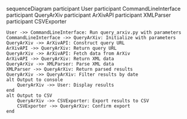 sequenceDiagram
    participant User
    participant CommandLineInterface
    participant QueryArXiv
    participant ArXivAPI
    participant XMLParser
    participant CSVExporter

    User ->> CommandLineInterface: Run query_arxiv.py with parameters
    CommandLineInterface ->> QueryArXiv: Initialize with parameters
    QueryArXiv ->> ArXivAPI: Construct query URL
    ArXivAPI ->> QueryArXiv: Return query URL
    QueryArXiv ->> ArXivAPI: Fetch data from ArXiv
    ArXivAPI ->> QueryArXiv: Return XML data
    QueryArXiv ->> XMLParser: Parse XML data
    XMLParser ->> QueryArXiv: Return parsed results
    QueryArXiv ->> QueryArXiv: Filter results by date
    alt Output to console
        QueryArXiv ->> User: Display results
    end
    alt Output to CSV
        QueryArXiv ->> CSVExporter: Export results to CSV
        CSVExporter ->> QueryArXiv: Confirm export
    end